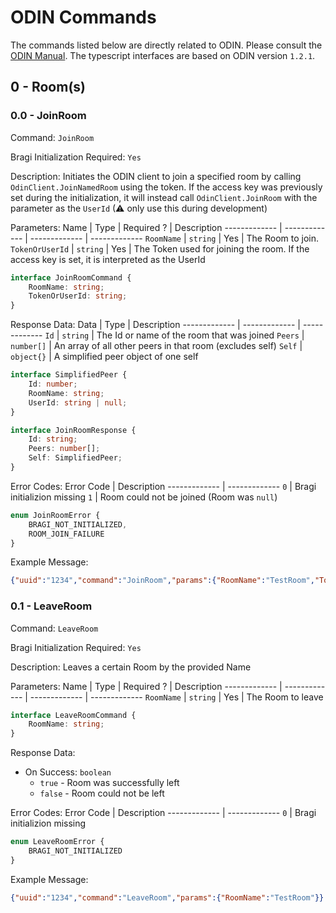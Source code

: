 # ODIN Commands
The commands listed below are directly related to ODIN. Please consult the [ODIN Manual](https://www.4players.io/odin/sdk/unity/). The typescript interfaces are based on ODIN version `1.2.1`.

## 0 - Room(s)

### 0.0 - JoinRoom
Command: `JoinRoom`

Bragi Initialization Required: `Yes`

Description:
Initiates the ODIN client to join a specified room by calling `OdinClient.JoinNamedRoom` using the token. If the access key was previously set during the initialization, it will instead call `OdinClient.JoinRoom` with the parameter as the `UserId` (⚠ only use this during development)

Parameters:
Name | Type | Required ? | Description
------------- | ------------- | ------------- | -------------
`RoomName` | `string` | Yes | The Room to join.
`TokenOrUserId` | `string` | Yes | The Token used for joining the room. If the access key is set, it is interpreted as the UserId
```ts
interface JoinRoomCommand {
    RoomName: string;
    TokenOrUserId: string;
}
```

Response Data: 
Data | Type | Description
------------- | ------------- | -------------
`Id` | `string` | The Id or name of the room that was joined
`Peers` | `number[]` | An array of all other peers in that room (excludes self)
`Self` | `object{}` | A simplified peer object of one self

```ts
interface SimplifiedPeer {
    Id: number;
    RoomName: string;
    UserId: string | null;
}

interface JoinRoomResponse {
    Id: string;
    Peers: number[];
    Self: SimplifiedPeer;
}
```

Error Codes:
Error Code | Description
------------- | -------------
`0` | Bragi initializion missing
`1` | Room could not be joined (Room was `null`)

```ts
enum JoinRoomError {
    BRAGI_NOT_INITIALIZED,
    ROOM_JOIN_FAILURE
}
```

Example Message:
```json
{"uuid":"1234","command":"JoinRoom","params":{"RoomName":"TestRoom","TokenOrUserId":"PiepMatz"}}
```


### 0.1 - LeaveRoom
Command: `LeaveRoom`

Bragi Initialization Required: `Yes`

Description:
Leaves a certain Room by the provided Name

Parameters:
Name | Type | Required ? | Description
------------- | ------------- | ------------- | -------------
`RoomName` | `string` | Yes | The Room to leave
```ts
interface LeaveRoomCommand {
    RoomName: string;
}
```

Response Data: 
- On Success: `boolean`
    - `true` - Room was successfully left
    - `false` - Room could not be left

Error Codes:
Error Code | Description
------------- | -------------
`0` | Bragi initializion missing

```ts
enum LeaveRoomError {
    BRAGI_NOT_INITIALIZED
}
```

Example Message:
```json
{"uuid":"1234","command":"LeaveRoom","params":{"RoomName":"TestRoom"}}
```
